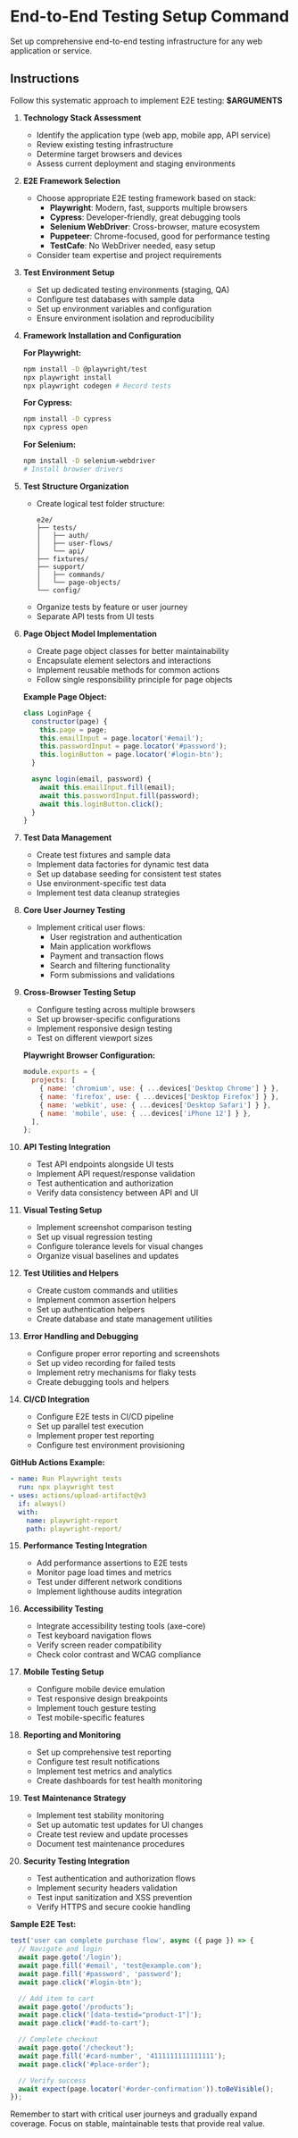# End-to-End Testing Setup Command

Set up comprehensive end-to-end testing infrastructure for any web application or service.

## Instructions

Follow this systematic approach to implement E2E testing: **$ARGUMENTS**

1. **Technology Stack Assessment**
   - Identify the application type (web app, mobile app, API service)
   - Review existing testing infrastructure
   - Determine target browsers and devices
   - Assess current deployment and staging environments

2. **E2E Framework Selection**
   - Choose appropriate E2E testing framework based on stack:
     - **Playwright**: Modern, fast, supports multiple browsers
     - **Cypress**: Developer-friendly, great debugging tools
     - **Selenium WebDriver**: Cross-browser, mature ecosystem
     - **Puppeteer**: Chrome-focused, good for performance testing
     - **TestCafe**: No WebDriver needed, easy setup
   - Consider team expertise and project requirements

3. **Test Environment Setup**
   - Set up dedicated testing environments (staging, QA)
   - Configure test databases with sample data
   - Set up environment variables and configuration
   - Ensure environment isolation and reproducibility

4. **Framework Installation and Configuration**
   
   **For Playwright:**
   ```bash
   npm install -D @playwright/test
   npx playwright install
   npx playwright codegen # Record tests
   ```

   **For Cypress:**
   ```bash
   npm install -D cypress
   npx cypress open
   ```

   **For Selenium:**
   ```bash
   npm install -D selenium-webdriver
   # Install browser drivers
   ```

5. **Test Structure Organization**
   - Create logical test folder structure:
     ```
     e2e/
     ├── tests/
     │   ├── auth/
     │   ├── user-flows/
     │   └── api/
     ├── fixtures/
     ├── support/
     │   ├── commands/
     │   └── page-objects/
     └── config/
     ```
   - Organize tests by feature or user journey
   - Separate API tests from UI tests

6. **Page Object Model Implementation**
   - Create page object classes for better maintainability
   - Encapsulate element selectors and interactions
   - Implement reusable methods for common actions
   - Follow single responsibility principle for page objects

   **Example Page Object:**
   ```javascript
   class LoginPage {
     constructor(page) {
       this.page = page;
       this.emailInput = page.locator('#email');
       this.passwordInput = page.locator('#password');
       this.loginButton = page.locator('#login-btn');
     }

     async login(email, password) {
       await this.emailInput.fill(email);
       await this.passwordInput.fill(password);
       await this.loginButton.click();
     }
   }
   ```

7. **Test Data Management**
   - Create test fixtures and sample data
   - Implement data factories for dynamic test data
   - Set up database seeding for consistent test states
   - Use environment-specific test data
   - Implement test data cleanup strategies

8. **Core User Journey Testing**
   - Implement critical user flows:
     - User registration and authentication
     - Main application workflows
     - Payment and transaction flows
     - Search and filtering functionality
     - Form submissions and validations

9. **Cross-Browser Testing Setup**
   - Configure testing across multiple browsers
   - Set up browser-specific configurations
   - Implement responsive design testing
   - Test on different viewport sizes

   **Playwright Browser Configuration:**
   ```javascript
   module.exports = {
     projects: [
       { name: 'chromium', use: { ...devices['Desktop Chrome'] } },
       { name: 'firefox', use: { ...devices['Desktop Firefox'] } },
       { name: 'webkit', use: { ...devices['Desktop Safari'] } },
       { name: 'mobile', use: { ...devices['iPhone 12'] } },
     ],
   };
   ```

10. **API Testing Integration**
    - Test API endpoints alongside UI tests
    - Implement API request/response validation
    - Test authentication and authorization
    - Verify data consistency between API and UI

11. **Visual Testing Setup**
    - Implement screenshot comparison testing
    - Set up visual regression testing
    - Configure tolerance levels for visual changes
    - Organize visual baselines and updates

12. **Test Utilities and Helpers**
    - Create custom commands and utilities
    - Implement common assertion helpers
    - Set up authentication helpers
    - Create database and state management utilities

13. **Error Handling and Debugging**
    - Configure proper error reporting and screenshots
    - Set up video recording for failed tests
    - Implement retry mechanisms for flaky tests
    - Create debugging tools and helpers

14. **CI/CD Integration**
    - Configure E2E tests in CI/CD pipeline
    - Set up parallel test execution
    - Implement proper test reporting
    - Configure test environment provisioning

   **GitHub Actions Example:**
   ```yaml
   - name: Run Playwright tests
     run: npx playwright test
   - uses: actions/upload-artifact@v3
     if: always()
     with:
       name: playwright-report
       path: playwright-report/
   ```

15. **Performance Testing Integration**
    - Add performance assertions to E2E tests
    - Monitor page load times and metrics
    - Test under different network conditions
    - Implement lighthouse audits integration

16. **Accessibility Testing**
    - Integrate accessibility testing tools (axe-core)
    - Test keyboard navigation flows
    - Verify screen reader compatibility
    - Check color contrast and WCAG compliance

17. **Mobile Testing Setup**
    - Configure mobile device emulation
    - Test responsive design breakpoints
    - Implement touch gesture testing
    - Test mobile-specific features

18. **Reporting and Monitoring**
    - Set up comprehensive test reporting
    - Configure test result notifications
    - Implement test metrics and analytics
    - Create dashboards for test health monitoring

19. **Test Maintenance Strategy**
    - Implement test stability monitoring
    - Set up automatic test updates for UI changes
    - Create test review and update processes
    - Document test maintenance procedures

20. **Security Testing Integration**
    - Test authentication and authorization flows
    - Implement security headers validation
    - Test input sanitization and XSS prevention
    - Verify HTTPS and secure cookie handling

**Sample E2E Test:**
```javascript
test('user can complete purchase flow', async ({ page }) => {
  // Navigate and login
  await page.goto('/login');
  await page.fill('#email', 'test@example.com');
  await page.fill('#password', 'password');
  await page.click('#login-btn');

  // Add item to cart
  await page.goto('/products');
  await page.click('[data-testid="product-1"]');
  await page.click('#add-to-cart');

  // Complete checkout
  await page.goto('/checkout');
  await page.fill('#card-number', '4111111111111111');
  await page.click('#place-order');

  // Verify success
  await expect(page.locator('#order-confirmation')).toBeVisible();
});
```

Remember to start with critical user journeys and gradually expand coverage. Focus on stable, maintainable tests that provide real value.